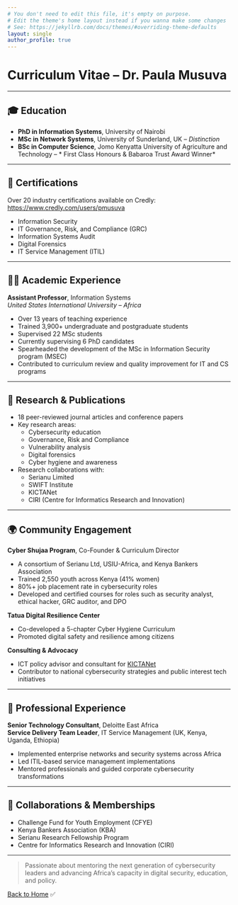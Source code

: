 ```yaml
---
# You don't need to edit this file, it's empty on purpose.
# Edit the theme's home layout instead if you wanna make some changes
# See: https://jekyllrb.com/docs/themes/#overriding-theme-defaults
layout: single
author_profile: true
---
```


# Curriculum Vitae – Dr. Paula Musuva

---

## 🎓 Education

- **PhD in Information Systems**, University of Nairobi  
- **MSc in Network Systems**, University of Sunderland, UK – *Distinction*  
- **BSc in Computer Science**, Jomo Kenyatta University of Agriculture and Technology – * First Class Honours & Babaroa Trust Award Winner*

---

## 📜 Certifications

Over 20 industry certifications available on Credly: https://www.credly.com/users/pmusuva

- Information Security
- IT Governance, Risk, and Compliance (GRC)
- Information Systems Audit
- Digital Forensics
- IT Service Management (ITIL)

---

## 👩‍🏫 Academic Experience

**Assistant Professor**, Information Systems  
*United States International University – Africa*  
- Over 13 years of teaching experience  
- Trained 3,900+ undergraduate and postgraduate students  
- Supervised 22 MSc students 
- Currently supervising 6 PhD candidates  
- Spearheaded the development of the MSc in Information Security program (MSEC)  
- Contributed to curriculum review and quality improvement for IT and CS programs  

---

## 🧪 Research & Publications

- 18 peer-reviewed journal articles and conference papers  
- Key research areas:
  - Cybersecurity education
  - Governance, Risk and Compliance
  - Vulnerability analysis
  - Digital forensics
  - Cyber hygiene and awareness  
- Research collaborations with:
  - Serianu Limited
  - SWIFT Institute
  - KICTANet
  - CIRI (Centre for Informatics Research and Innovation)

---

## 🌍 Community Engagement

**Cyber Shujaa Program**, Co-Founder & Curriculum Director  
- A consortium of Serianu Ltd, USIU-Africa, and Kenya Bankers Association  
- Trained 2,550 youth across Kenya (41% women)  
- 80%+ job placement rate in cybersecurity roles  
- Developed and certified courses for roles such as security analyst, ethical hacker, GRC auditor, and DPO  

**Tatua Digital Resilience Center**  
- Co-developed a 5-chapter Cyber Hygiene Curriculum  
- Promoted digital safety and resilience among citizens

**Consulting & Advocacy**  
- ICT policy advisor and consultant for [KICTANet](https://www.kictanet.or.ke)  
- Contributor to national cybersecurity strategies and public interest tech initiatives  

---

## 💼 Professional Experience

**Senior Technology Consultant**, Deloitte East Africa  
**Service Delivery Team Leader**, IT Service Management (UK, Kenya, Uganda, Ethiopia)  
- Implemented enterprise networks and security systems across Africa  
- Led ITIL-based service management implementations  
- Mentored professionals and guided corporate cybersecurity transformations

---

## 🤝 Collaborations & Memberships

- Challenge Fund for Youth Employment (CFYE)
- Kenya Bankers Association (KBA)
- Serianu Research Fellowship Program
- Centre for Informatics Research and Innovation (CIRI)

---

> Passionate about mentoring the next generation of cybersecurity leaders and advancing Africa’s capacity in digital security, education, and policy.

[Back to Home](/)
✅
